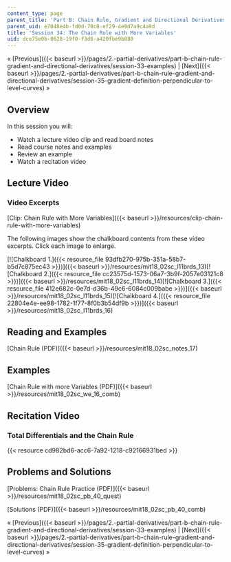 ```yaml
---
content_type: page
parent_title: 'Part B: Chain Rule, Gradient and Directional Derivatives'
parent_uid: e7048e4b-fd0d-70c8-ef29-4e9d7a9c4a9d
title: 'Session 34: The Chain Rule with More Variables'
uid: dce75e0b-0628-19f0-f3d6-a420fbe9b880
---
```


« [Previous]({{< baseurl >}}/pages/2.-partial-derivatives/part-b-chain-rule-gradient-and-directional-derivatives/session-33-examples) | [Next]({{< baseurl >}}/pages/2.-partial-derivatives/part-b-chain-rule-gradient-and-directional-derivatives/session-35-gradient-definition-perpendicular-to-level-curves) »

Overview
--------

In this session you will:

*   Watch a lecture video clip and read board notes
*   Read course notes and examples
*   Review an example
*   Watch a recitation video

Lecture Video
-------------

### Video Excerpts

[Clip: Chain Rule with More Variables]({{< baseurl >}}/resources/clip-chain-rule-with-more-variables)

The following images show the chalkboard contents from these video excerpts. Click each image to enlarge.

[![Chalkboard 1.]({{< resource_file 93dfb270-975b-351a-58b7-b5d7c875ec43 >}})]({{< baseurl >}}/resources/mit18_02sc_l11brds_13)[![Chalkboard 2.]({{< resource_file cc23575d-1573-06a7-3b9f-2057e03121c8 >}})]({{< baseurl >}}/resources/mit18_02sc_l11brds_14)[![Chalkboard 3.]({{< resource_file 412e682c-0e7d-d36b-49c6-6084c009babe >}})]({{< baseurl >}}/resources/mit18_02sc_l11brds_15)[![Chalkboard 4.]({{< resource_file 22804e4e-ee98-1782-1f77-8f0b3b54df9b >}})]({{< baseurl >}}/resources/mit18_02sc_l11brds_16)

Reading and Examples
--------------------

[Chain Rule (PDF)]({{< baseurl >}}/resources/mit18_02sc_notes_17)

Examples
--------

[Chain Rule with more Variables (PDF)]({{< baseurl >}}/resources/mit18_02sc_we_16_comb)

Recitation Video
----------------

### Total Differentials and the Chain Rule

{{< resource cd982bd6-acc6-7a92-1218-c92166931bed >}}

Problems and Solutions
----------------------

[Problems: Chain Rule Practice (PDF)]({{< baseurl >}}/resources/mit18_02sc_pb_40_quest)

[Solutions (PDF)]({{< baseurl >}}/resources/mit18_02sc_pb_40_comb)

« [Previous]({{< baseurl >}}/pages/2.-partial-derivatives/part-b-chain-rule-gradient-and-directional-derivatives/session-33-examples) | [Next]({{< baseurl >}}/pages/2.-partial-derivatives/part-b-chain-rule-gradient-and-directional-derivatives/session-35-gradient-definition-perpendicular-to-level-curves) »